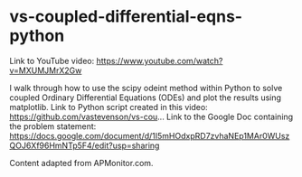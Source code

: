 # vs-coupled-differential-eqns-python

Link to YouTube video: https://www.youtube.com/watch?v=MXUMJMrX2Gw

I walk through how to use the scipy odeint method within Python to solve coupled Ordinary Differential Equations (ODEs) and plot the results using matplotlib. Link to Python script created in this video: https://github.com/vastevenson/vs-cou...
Link to the Google Doc containing the problem statement: https://docs.google.com/document/d/1I5mHOdxpRD7zvhaNEp1MAr0WUszQOJ6Xf96HmNTp5F4/edit?usp=sharing

Content adapted from APMonitor.com.
